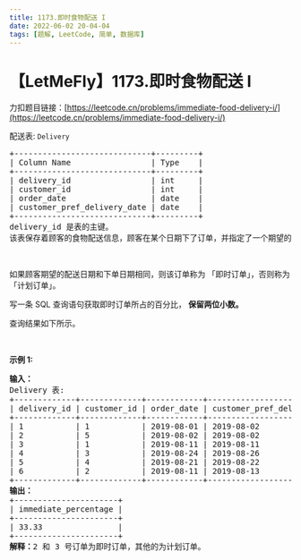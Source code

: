 ```yaml
---
title: 1173.即时食物配送 I
date: 2022-06-02 20-04-04
tags: [题解, LeetCode, 简单, 数据库]
---
```


# 【LetMeFly】1173.即时食物配送 I

力扣题目链接：[https://leetcode.cn/problems/immediate-food-delivery-i/](https://leetcode.cn/problems/immediate-food-delivery-i/)

<p>配送表: <code>Delivery</code></p>

<pre>
+-----------------------------+---------+
| Column Name                 | Type    |
+-----------------------------+---------+
| delivery_id                 | int     |
| customer_id                 | int     |
| order_date                  | date    |
| customer_pref_delivery_date | date    |
+-----------------------------+---------+
delivery_id 是表的主键。
该表保存着顾客的食物配送信息，顾客在某个日期下了订单，并指定了一个期望的配送日期（和下单日期相同或者在那之后）。
</pre>

<p>&nbsp;</p>

<p>如果顾客期望的配送日期和下单日期相同，则该订单称为 「即时订单」，否则称为「计划订单」。</p>

<p>写一条 SQL&nbsp;查询语句获取即时订单所占的百分比，&nbsp;<strong>保留两位小数。</strong></p>

<p>查询结果如下所示。</p>

<p>&nbsp;</p>

<p><strong>示例 1:</strong></p>

<pre>
<strong>输入：</strong>
Delivery 表:
+-------------+-------------+------------+-----------------------------+
| delivery_id | customer_id | order_date | customer_pref_delivery_date |
+-------------+-------------+------------+-----------------------------+
| 1           | 1           | 2019-08-01 | 2019-08-02                  |
| 2           | 5           | 2019-08-02 | 2019-08-02                  |
| 3           | 1           | 2019-08-11 | 2019-08-11                  |
| 4           | 3           | 2019-08-24 | 2019-08-26                  |
| 5           | 4           | 2019-08-21 | 2019-08-22                  |
| 6           | 2           | 2019-08-11 | 2019-08-13                  |
+-------------+-------------+------------+-----------------------------+
<strong>输出：</strong>
+----------------------+
| immediate_percentage |
+----------------------+
| 33.33                |
+----------------------+
<strong>解释：</strong>2 和 3 号订单为即时订单，其他的为计划订单。</pre>


    